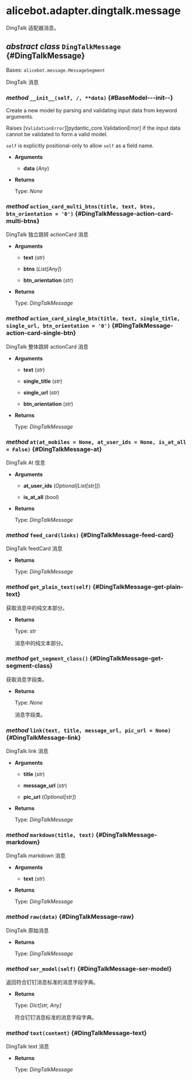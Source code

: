 # alicebot.adapter.dingtalk.message

DingTalk 适配器消息。

## _abstract class_ `DingTalkMessage` {#DingTalkMessage}

Bases: `alicebot.message.MessageSegment`

DingTalk 消息

### _method_ `__init__(self, /, **data)` {#BaseModel---init--}

Create a new model by parsing and validating input data from keyword arguments.

Raises [`ValidationError`][pydantic_core.ValidationError] if the input data cannot be
validated to form a valid model.

`self` is explicitly positional-only to allow `self` as a field name.

- **Arguments**

  - **data** (_Any_)

- **Returns**

  Type: _None_

### _method_ `action_card_multi_btns(title, text, btns, btn_orientation = '0')` {#DingTalkMessage-action-card-multi-btns}

DingTalk 独立跳转 actionCard 消息

- **Arguments**

  - **text** (_str_)

  - **btns** (_List\[Any\]_)

  - **btn\_orientation** (_str_)

- **Returns**

  Type: _DingTalkMessage_

### _method_ `action_card_single_btn(title, text, single_title, single_url, btn_orientation = '0')` {#DingTalkMessage-action-card-single-btn}

DingTalk 整体跳转 actionCard 消息

- **Arguments**

  - **text** (_str_)

  - **single\_title** (_str_)

  - **single\_url** (_str_)

  - **btn\_orientation** (_str_)

- **Returns**

  Type: _DingTalkMessage_

### _method_ `at(at_mobiles = None, at_user_ids = None, is_at_all = False)` {#DingTalkMessage-at}

DingTalk At 信息

- **Arguments**

  - **at\_user\_ids** (_Optional\[List\[str\]\]_)

  - **is\_at\_all** (_bool_)

- **Returns**

  Type: _DingTalkMessage_

### _method_ `feed_card(links)` {#DingTalkMessage-feed-card}

DingTalk feedCard 消息

- **Returns**

  Type: _DingTalkMessage_

### _method_ `get_plain_text(self)` {#DingTalkMessage-get-plain-text}

获取消息中的纯文本部分。

- **Returns**

  Type: _str_

  消息中的纯文本部分。

### _method_ `get_segment_class()` {#DingTalkMessage-get-segment-class}

获取消息字段类。

- **Returns**

  Type: _None_

  消息字段类。

### _method_ `link(text, title, message_url, pic_url = None)` {#DingTalkMessage-link}

DingTalk link 消息

- **Arguments**

  - **title** (_str_)

  - **message\_url** (_str_)

  - **pic\_url** (_Optional\[str\]_)

- **Returns**

  Type: _DingTalkMessage_

### _method_ `markdown(title, text)` {#DingTalkMessage-markdown}

DingTalk markdown 消息

- **Arguments**

  - **text** (_str_)

- **Returns**

  Type: _DingTalkMessage_

### _method_ `raw(data)` {#DingTalkMessage-raw}

DingTalk 原始消息

- **Returns**

  Type: _DingTalkMessage_

### _method_ `ser_model(self)` {#DingTalkMessage-ser-model}

返回符合钉钉消息标准的消息字段字典。

- **Returns**

  Type: _Dict\[str, Any\]_

  符合钉钉消息标准的消息字段字典。

### _method_ `text(content)` {#DingTalkMessage-text}

DingTalk text 消息

- **Returns**

  Type: _DingTalkMessage_
